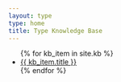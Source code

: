 ```yaml
---
layout: type
type: home
title: Type Knowledge Base
---
```

<ul class="hasBullets columns3">
{% for kb_item in site.kb %}
	<li><a href="{{ kb_item.url }}" title="kb_item.title">{{ kb_item.title }}</a></li>
{% endfor %}
</ul>